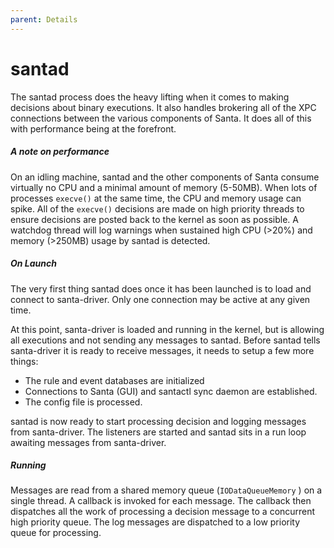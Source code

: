 ```yaml
---
parent: Details
---
```


# santad

The santad process does the heavy lifting when it comes to making decisions
about binary executions. It also handles brokering all of the XPC connections
between the various components of Santa. It does all of this with performance
being at the forefront.

##### A note on performance

On an idling machine, santad and the other components of Santa consume virtually
no CPU and a minimal amount of memory (5-50MB). When lots of processes
`execve()` at the same time, the CPU and memory usage can spike. All of the
`execve()` decisions are made on high priority threads to ensure decisions are
posted back to the kernel as soon as possible. A watchdog thread will log
warnings when sustained high CPU (>20%) and memory (>250MB) usage by santad is
detected.

##### On Launch

The very first thing santad does once it has been launched is to load and
connect to santa-driver. Only one connection may be active at any given time.

At this point, santa-driver is loaded and running in the kernel, but is allowing
all executions and not sending any messages to santad. Before santad tells
santa-driver it is ready to receive messages, it needs to setup a few more
things:

*   The rule and event databases are initialized
*   Connections to Santa (GUI) and santactl sync daemon are established.
*   The config file is processed.

santad is now ready to start processing decision and logging messages from
santa-driver. The listeners are started and santad sits in a run loop awaiting
messages from santa-driver.

##### Running

Messages are read from a shared memory queue (`IODataQueueMemory` ) on a single
thread. A callback is invoked for each message. The callback then dispatches all
the work of processing a decision message to a concurrent high priority queue.
The log messages are dispatched to a low priority queue for processing.
